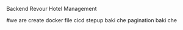 Backend Revour Hotel Management

#we are create docker file
cicd stepup baki che
pagination baki che
